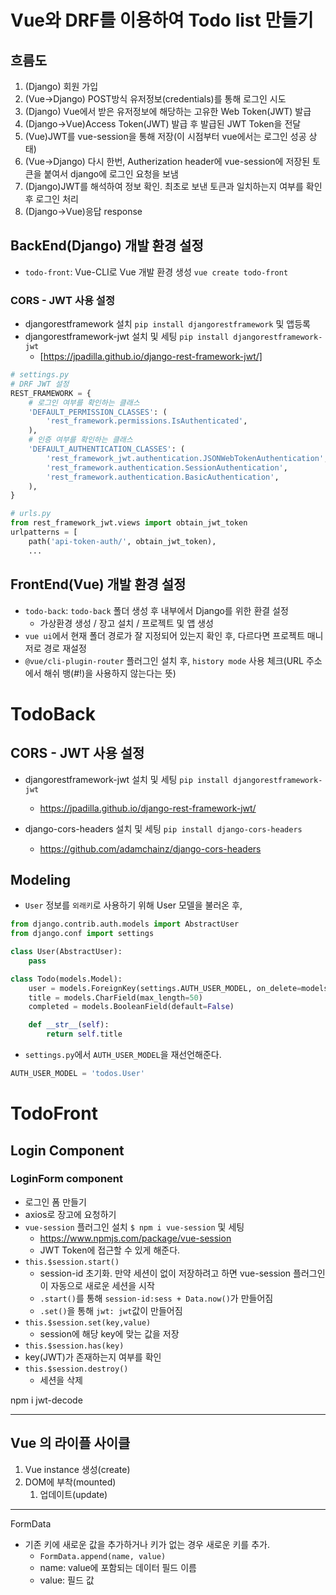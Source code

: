 # Vue와 DRF를 이용하여 Todo list 만들기
## 흐름도

1. (Django) 회원 가입
2. (Vue->Django) POST방식 유저정보(credentials)를 통해 로그인 시도
3. (Django) Vue에서 받은 유저정보에 해당하는 고유한 Web Token(JWT) 발급
4. (Django->Vue)Access Token(JWT) 발급 후 발급된 JWT Token을 전달
5. (Vue)JWT를 vue-session을 통해 저장(이 시점부터 vue에서는 로그인 성공 상태)
6. (Vue->Django) 다시 한번, Autherization header에 vue-session에 저장된 토큰을 붙여서 django에 로그인 요청을 보냄
7. (Django)JWT를 해석하여 정보 확인. 최초로 보낸 토큰과 일치하는지 여부를 확인 후 로그인 처리
8. (Django->Vue)응답 response

## BackEnd(Django) 개발 환경 설정

- `todo-front`: Vue-CLI로 Vue 개발 환경 생성 `vue create todo-front`

### CORS - JWT 사용 설정

- djangorestframework 설치 `pip install djangorestframework` 및 앱등록
- djangorestframework-jwt 설치 및 세팅 `pip install djangorestframework-jwt`
  - [https://jpadilla.github.io/django-rest-framework-jwt/]

```python
# settings.py
# DRF JWT 설정
REST_FRAMEWORK = {
    # 로그인 여부를 확인하는 클래스
    'DEFAULT_PERMISSION_CLASSES': (
        'rest_framework.permissions.IsAuthenticated',
    ),
    # 인증 여부를 확인하는 클래스
    'DEFAULT_AUTHENTICATION_CLASSES': (
        'rest_framework_jwt.authentication.JSONWebTokenAuthentication',
        'rest_framework.authentication.SessionAuthentication',
        'rest_framework.authentication.BasicAuthentication',
    ),
}
```

```python
# urls.py
from rest_framework_jwt.views import obtain_jwt_token
urlpatterns = [
    path('api-token-auth/', obtain_jwt_token),
    ...
```



## FrontEnd(Vue) 개발 환경 설정

- `todo-back`: `todo-back` 폴더 생성 후 내부에서 Django를 위한 환결 설정
  - 가상환경 생성 / 장고 설치 / 프로젝트 및 앱 생성
- `vue ui`에서 현재 폴더 경로가 잘 지정되어 있는지 확인 후, 다르다면 프로젝트 매니저로 경로 재설정
- ` @vue/cli-plugin-router ` 플러그인 설치  후, `history mode` 사용 체크(URL 주소에서 해쉬 뱅(#!)을 사용하지 않는다는 뜻)

# TodoBack

## CORS - JWT  사용 설정

- djangorestframework-jwt 설치 및 세팅 `pip install djangorestframework-jwt`
  -  https://jpadilla.github.io/django-rest-framework-jwt/ 



- django-cors-headers 설치 및 세팅 `pip install django-cors-headers`
  -  https://github.com/adamchainz/django-cors-headers 

## Modeling

- `User` 정보를 `외래키`로 사용하기 위해 User 모델을 불러온 후,

```python
from django.contrib.auth.models import AbstractUser
from django.conf import settings

class User(AbstractUser):
    pass

class Todo(models.Model):
    user = models.ForeignKey(settings.AUTH_USER_MODEL, on_delete=models.CASCADE)
    title = models.CharField(max_length=50)
    completed = models.BooleanField(default=False)

    def __str__(self):
        return self.title
```

- `settings.py`에서 `AUTH_USER_MODEL`을 재선언해준다.

```python
AUTH_USER_MODEL = 'todos.User'
```
# TodoFront

## Login Component

### LoginForm component

- 로그인 폼 만들기
- axios로 장고에 요청하기
- `vue-session` 플러그인 설치 `$ npm i vue-session` 및 세팅
  -  https://www.npmjs.com/package/vue-session 
  - JWT Token에 접근할 수 있게 해준다.
- ` this.$session.start() `
  - session-id 초기화. 만약 세션이 없이 저장하려고 하면 vue-session 플러그인이 자동으로 새로운 세션을 시작
  - `.start()`를 통해 `session-id:sess + Data.now()`가 만들어짐
  - `.set()`을 통해 `jwt: jwt`값이 만들어짐
- ` this.$session.set(key,value) `
  - session에 해당 key에 맞는 값을 저장
-  `this.$session.has(key) `
  - key(JWT)가 존재하는지 여부를 확인
- ` this.$session.destroy() `
  - 세션을 삭제

npm i jwt-decode

------

## Vue 의 라이플 사이클

1. Vue instance 생성(create)
2. DOM에 부착(mounted)
   1. 업데이트(update)

------

FormData

- 기존 키에 새로운 값을 추가하거나 키가 없는 경우 새로운 키를 추가.
  - `FormData.append(name, value)`
  - name: value에 포함되는 데이터 필드 이름
  - value: 필드 값